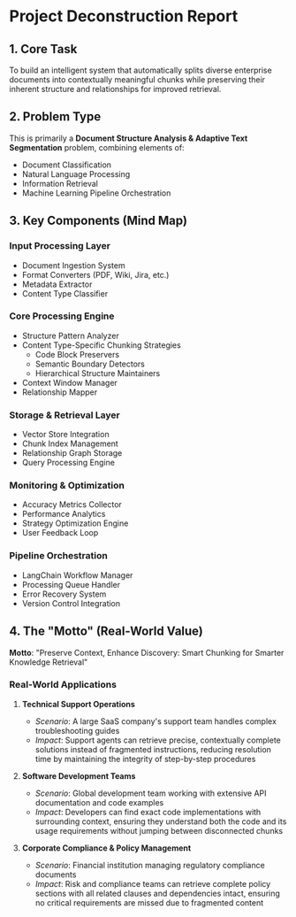 # Project Deconstruction Report

## 1. Core Task
To build an intelligent system that automatically splits diverse enterprise documents into contextually meaningful chunks while preserving their inherent structure and relationships for improved retrieval.

## 2. Problem Type
This is primarily a **Document Structure Analysis & Adaptive Text Segmentation** problem, combining elements of:
- Document Classification
- Natural Language Processing
- Information Retrieval
- Machine Learning Pipeline Orchestration

## 3. Key Components (Mind Map)

### Input Processing Layer
- Document Ingestion System
- Format Converters (PDF, Wiki, Jira, etc.)
- Metadata Extractor
- Content Type Classifier

### Core Processing Engine
- Structure Pattern Analyzer
- Content Type-Specific Chunking Strategies
  - Code Block Preservers
  - Semantic Boundary Detectors
  - Hierarchical Structure Maintainers
- Context Window Manager
- Relationship Mapper

### Storage & Retrieval Layer
- Vector Store Integration
- Chunk Index Management
- Relationship Graph Storage
- Query Processing Engine

### Monitoring & Optimization
- Accuracy Metrics Collector
- Performance Analytics
- Strategy Optimization Engine
- User Feedback Loop

### Pipeline Orchestration
- LangChain Workflow Manager
- Processing Queue Handler
- Error Recovery System
- Version Control Integration

## 4. The "Motto" (Real-World Value)

**Motto**: "Preserve Context, Enhance Discovery: Smart Chunking for Smarter Knowledge Retrieval"

### Real-World Applications

1. **Technical Support Operations**
   - *Scenario*: A large SaaS company's support team handles complex troubleshooting guides
   - *Impact*: Support agents can retrieve precise, contextually complete solutions instead of fragmented instructions, reducing resolution time by maintaining the integrity of step-by-step procedures

2. **Software Development Teams**
   - *Scenario*: Global development team working with extensive API documentation and code examples
   - *Impact*: Developers can find exact code implementations with surrounding context, ensuring they understand both the code and its usage requirements without jumping between disconnected chunks

3. **Corporate Compliance & Policy Management**
   - *Scenario*: Financial institution managing regulatory compliance documents
   - *Impact*: Risk and compliance teams can retrieve complete policy sections with all related clauses and dependencies intact, ensuring no critical requirements are missed due to fragmented content 